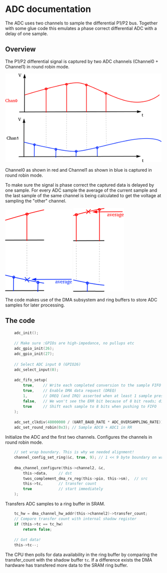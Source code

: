 # ADC documentation

The ADC uses two channels to sample the differential P1/P2 bus.
Together with some glue code this emulates a phase correct differential
ADC with a delay of one sample.

## Overview

The P1/P2 differential signal is captured by two ADC channels (Channel0 + Channel1)
in round robin mode.

![](ADC.png)

Channel0 as shown in red and Channel1 as shown in blue is captured in round robin
mode.

To make sure the signal is phase correct the captured data is delayed by one sample.
For every ADC sample the average of the current sample and the last sample of the
same channel is being calculated to get the voltage at sampling the "other" channel.

![First channel averaging.](ADC_S1.png) ![Second channel averaging.](ADC_S2.png)


The code makes use of the DMA subsystem and ring buffers to store ADC samples for
later processing.

## The code

```C
	adc_init();

	// Make sure :GPIOs are high-impedance, no pullups etc
	adc_gpio_init(26);
	adc_gpio_init(27);

	// Select ADC input 0 (GPIO26)
	adc_select_input(0);

	adc_fifo_setup(
		true,    // Write each completed conversion to the sample FIFO
		true,    // Enable DMA data request (DREQ)
		1,       // DREQ (and IRQ) asserted when at least 1 sample present
		false,   // We won't see the ERR bit because of 8 bit reads; disable.
		true     // Shift each sample to 8 bits when pushing to FIFO
	);

	adc_set_clkdiv(48000000 / (UART_BAUD_RATE * ADC_OVERSAMPLING_RATE));
	adc_set_round_robin(0x3); // Sample ADC0 + ADC1 in RR
```

Initialize the ADC and the first two channels. Configures the channels in round robin mode.

```C
	// set wrap boundary. This is why we needed alignment!
	channel_config_set_ring(&c, true, 9); // 1 << 9 byte boundary on write ptr

	dma_channel_configure(this->channel2, &c,
		this->data,     // dst
		twos_complement_dma_rx_reg(this->pio, this->sm),  // src
		this->tc,       // transfer count
		true            // start immediately
	);
```
Transfers ADC samples to a ring buffer in SRAM.

```C
	tc_hw = dma_channel_hw_addr(this->channel2)->transfer_count;
	// Compare transfer count with internal shadow register
	if (this->tc == tc_hw)
		return false;

	// Got data!
	this->tc--;
```
The CPU then polls for data availability in the ring buffer by comparing the
transfer_count with the shadow buffer `tc`. If a difference exists the DMA
hardware has transfered more data to the SRAM ring buffer.

